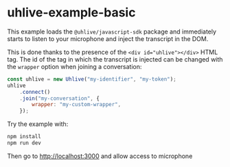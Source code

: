 # uhlive-example-basic

This example loads the `@uhlive/javascript-sdk` package and immediately starts
to listen to your microphone and inject the transcript in the DOM.

This is done thanks to the presence of the `<div id="uhlive"></div>` HTML tag.
The id of the tag in which the transcript is injected can be changed with the
`wrapper` option when joining a conversation:

```javascript
const uhlive = new Uhlive("my-identifier", "my-token");
uhlive
    .connect()
    .join("my-conversation", {
        wrapper: "my-custom-wrapper",
    });
```

Try the example with:

```bash
npm install
npm run dev
```

Then go to <http://localhost:3000> and allow access to microphone

